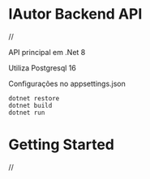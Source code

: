 # IAutor Backend API
//

API principal em .Net 8

Utiliza Postgresql 16

Configurações no appsettings.json

```
dotnet restore
dotnet build
dotnet run
```

# Getting Started
//